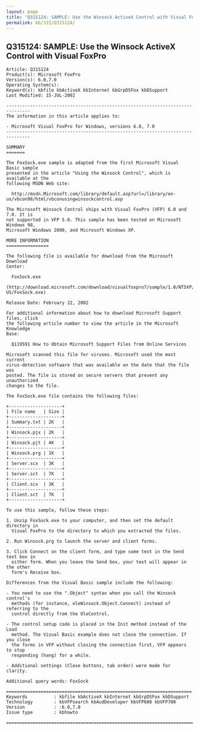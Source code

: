 ```yaml
---
layout: page
title: "Q315124: SAMPLE: Use the Winsock ActiveX Control with Visual FoxPro"
permalink: kb/315/Q315124/
---
```


## Q315124: SAMPLE: Use the Winsock ActiveX Control with Visual FoxPro

	Article: Q315124
	Product(s): Microsoft FoxPro
	Version(s): 6.0,7.0
	Operating System(s): 
	Keyword(s): kbfile kbActiveX kbInternet kbGrpDSFox kbDSupport
	Last Modified: 15-JUL-2002
	
	-------------------------------------------------------------------------------
	The information in this article applies to:
	
	- Microsoft Visual FoxPro for Windows, versions 6.0, 7.0 
	-------------------------------------------------------------------------------
	
	SUMMARY
	=======
	
	The FoxSock.exe sample is adapted from the first Microsoft Visual Basic sample
	presented in the article "Using the Winsock Control", which is available at the
	following MSDN Web site:
	
	  http://msdn.Microsoft.com/library/default.asp?url=/library/en-us/vbcon98/html/vbconusingwinsockcontrol.asp
	
	The Microsoft Winsock Control ships with Visual FoxPro (VFP) 6.0 and 7.0. It is
	not supported in VFP 5.0. This sample has been tested on Microsoft Windows 98,
	Microsoft Windows 2000, and Microsoft Windows XP.
	
	MORE INFORMATION
	================
	
	The following file is available for download from the Microsoft Download
	Center:
	
	  FoxSock.exe
	  (http://download.microsoft.com/download/visualfoxpro7/sample/1.0/NT5XP/EN-US/FoxSock.exe)
	
	Release Date: February 22, 2002
	
	For additional information about how to download Microsoft Support files, click
	the following article number to view the article in the Microsoft Knowledge
	Base:
	
	  Q119591 How to Obtain Microsoft Support Files from Online Services
	
	Microsoft scanned this file for viruses. Microsoft used the most current
	virus-detection software that was available on the date that the file was
	posted. The file is stored on secure servers that prevent any unauthorized
	changes to the file.
	
	The FoxSock.exe file contains the following files:
	
	+--------------------+
	| File name   | Size | 
	+--------------------+
	| Summary.txt | 2K   | 
	+--------------------+
	| Winsock.pjx | 2K   | 
	+--------------------+
	| Winsock.pjt | 4K   | 
	+--------------------+
	| Winsock.prg | 1K   | 
	+--------------------+
	| Server.scx  | 3K   | 
	+--------------------+
	| Server.sct  | 7K   | 
	+--------------------+
	| Client.scx  | 3K   | 
	+--------------------+
	| Client.sct  | 7K   | 
	+--------------------+
	
	To use this sample, follow these steps:
	
	1. Unzip FoxSock.exe to your computer, and then set the default directory in
	  Visual FoxPro to the directory to which you extracted the files.
	
	2. Run Winsock.prg to launch the server and client forms.
	
	3. Click Connect on the client form, and type some text in the Send text box in
	  either form. When you leave the Send box, your text will appear in the other
	  form's Receive box.
	
	Differences from the Visual Basic sample include the following:
	
	- You need to use the ".Object" syntax when you call the Winsock control's
	  methods (for instance, oleWinsock.Object.Connect) instead of referring to the
	  control directly from the OleControl.
	
	- The control setup code is placed in the Init method instead of the Load
	  method. The Visual Basic example does not close the connection. If you close
	  the forms in VFP without closing the connection first, VFP appears to stop
	  responding (hang) for a while.
	
	- Additional settings (Close buttons, tab order) were made for clarity.
	
	Additional query words: FoxSock
	
	======================================================================
	Keywords          : kbfile kbActiveX kbInternet kbGrpDSFox kbDSupport 
	Technology        : kbVFPsearch kbAudDeveloper kbVFP600 kbVFP700
	Version           : :6.0,7.0
	Issue type        : kbhowto
	
	=============================================================================
	
